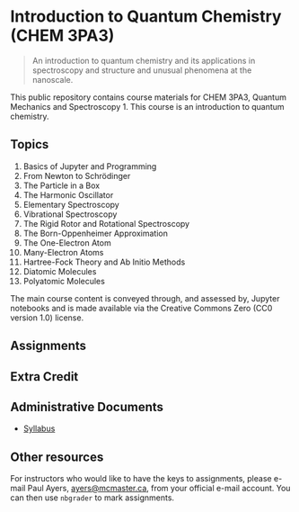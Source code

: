 # Introduction to Quantum Chemistry (CHEM 3PA3) 
> An introduction to quantum chemistry and its applications in spectroscopy and structure and unusual phenomena at the nanoscale.

This public repository contains course materials for CHEM 3PA3, Quantum Mechanics and Spectroscopy 1. This course is an introduction to quantum chemistry.

## Topics

1. Basics of Jupyter and Programming
1. From Newton to Schrödinger
2. The Particle in a Box
3. The Harmonic Oscillator
4. Elementary Spectroscopy
5. Vibrational Spectroscopy
6. The Rigid Rotor and Rotational Spectroscopy
7. The Born-Oppenheimer Approximation
8. The One-Electron Atom
9. Many-Electron Atoms
10. Hartree-Fock Theory and Ab Initio Methods
11. Diatomic Molecules
12. Polyatomic Molecules

The main course content is conveyed through, and assessed by, Jupyter notebooks and is made available via the Creative Commons Zero (CC0 version 1.0) license. 

## Assignments

## Extra Credit

## Administrative Documents
- [Syllabus](documents/syllabus.pdf)

## Other resources

For instructors who would like to have the keys to assignments, please e-mail Paul Ayers, <ayers@mcmaster.ca>, from your official e-mail account. You can then use `nbgrader` to mark assignments. 
